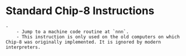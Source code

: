 # Standard Chip-8 Instructions
	-
		- Jump to a machine code routine at `nnn`.
		- This instruction is only used on the old computers on which Chip-8 was originally implemented. It is ignored by modern interpreters.
